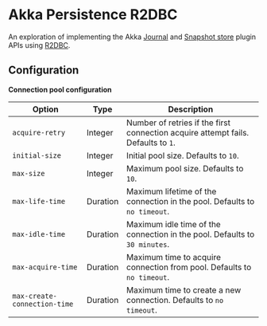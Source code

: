 # Akka Persistence R2DBC
An exploration of implementing the Akka [Journal][0] and [Snapshot store][1]
plugin APIs using [R2DBC][2].

[0]: https://doc.akka.io/docs/akka/current/persistence-journals.html#journal-plugin-api
[1]: https://doc.akka.io/docs/akka/current/persistence-journals.html#snapshot-store-plugin-api
[2]: https://r2dbc.io/

## Configuration
**Connection pool configuration**

| Option                       | Type     | Description
| ------                       | ----     | -----------
| `acquire-retry`              | Integer  | Number of retries if the first connection acquire attempt fails. Defaults to `1`.
| `initial-size`               | Integer  | Initial pool size. Defaults to `10`.
| `max-size`                   | Integer  | Maximum pool size. Defaults to `10`.
| `max-life-time`              | Duration | Maximum lifetime of the connection in the pool. Defaults to `no timeout`.
| `max-idle-time`              | Duration | Maximum idle time of the connection in the pool. Defaults to `30 minutes`.
| `max-acquire-time`           | Duration | Maximum time to acquire connection from pool. Defaults to `no timeout`.
| `max-create-connection-time` | Duration | Maximum time to create a new connection. Defaults to `no timeout`.
